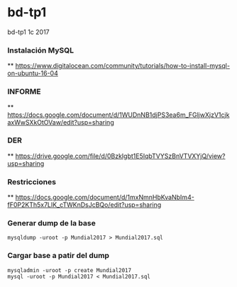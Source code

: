 # bd-tp1
bd-tp1 1c 2017

### Instalación MySQL

** https://www.digitalocean.com/community/tutorials/how-to-install-mysql-on-ubuntu-16-04

### INFORME

** https://docs.google.com/document/d/1WUDnNB1djPS3ea6m_FGljwXjzV1cjkaxWwSXkOtOVaw/edit?usp=sharing

### DER 

** https://drive.google.com/file/d/0BzkIgbt1E5IqbTVYSzBnVTVXYjQ/view?usp=sharing

### Restricciones

** https://docs.google.com/document/d/1mxNmnHbKvaNbIm4-fF0P2KTh5x7LIK_cTWKnDsJcBQo/edit?usp=sharing

### Generar dump de la base

    mysqldump -uroot -p Mundial2017 > Mundial2017.sql

### Cargar base a patir del dump

    mysqladmin -uroot -p create Mundial2017
    mysql -uroot -p Mundial2017 < Mundial2017.sql
